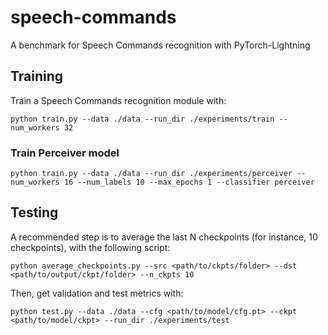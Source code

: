 # speech-commands
A benchmark for Speech Commands recognition with PyTorch-Lightning

## Training
Train a Speech Commands recognition module with:
```
python train.py --data ./data --run_dir ./experiments/train --num_workers 32
```

### Train Perceiver model
```
python train.py --data ./data --run_dir ./experiments/perceiver --num_workers 16 --num_labels 10 --max_epochs 1 --classifier perceiver
```

## Testing
A recommended step is to average the last N checkpoints (for instance, 10 checkpoints), with the following script:
```
python average_checkpoints.py --src <path/to/ckpts/folder> --dst <path/to/output/ckpt/folder> --n_ckpts 10
```

Then, get validation and test metrics with:
```
python test.py --data ./data --cfg <path/to/model/cfg.pt> --ckpt <path/to/model/ckpt> --run_dir ./experiments/test
```